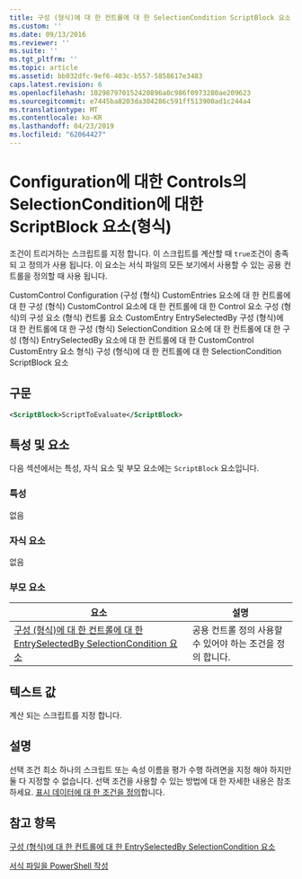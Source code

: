 ```yaml
---
title: 구성 (형식)에 대 한 컨트롤에 대 한 SelectionCondition ScriptBlock 요소 | Microsoft Docs
ms.custom: ''
ms.date: 09/13/2016
ms.reviewer: ''
ms.suite: ''
ms.tgt_pltfrm: ''
ms.topic: article
ms.assetid: bb032dfc-9ef6-403c-b557-5858617e3483
caps.latest.revision: 6
ms.openlocfilehash: 102987970152420896a0c986f0973280ae209623
ms.sourcegitcommit: e7445ba8203da304286c591ff513900ad1c244a4
ms.translationtype: MT
ms.contentlocale: ko-KR
ms.lasthandoff: 04/23/2019
ms.locfileid: "62064427"
---
```

# <a name="scriptblock-element-for-selectioncondition-for-controls-for-configuration-format"></a>Configuration에 대한 Controls의 SelectionCondition에 대한 ScriptBlock 요소(형식)

조건이 트리거하는 스크립트를 지정 합니다. 이 스크립트를 계산할 때 `true`조건이 충족 되 고 정의가 사용 됩니다. 이 요소는 서식 파일의 모든 보기에서 사용할 수 있는 공용 컨트롤을 정의할 때 사용 됩니다.

CustomControl Configuration (구성 (형식) CustomEntries 요소에 대 한 컨트롤에 대 한 구성 (형식) CustomControl 요소에 대 한 컨트롤에 대 한 Control 요소 구성 (형식)의 구성 요소 (형식) 컨트롤 요소 CustomEntry EntrySelectedBy 구성 (형식)에 대 한 컨트롤에 대 한 구성 (형식) SelectionCondition 요소에 대 한 컨트롤에 대 한 구성 (형식) EntrySelectedBy 요소에 대 한 컨트롤에 대 한 CustomControl CustomEntry 요소 형식) 구성 (형식)에 대 한 컨트롤에 대 한 SelectionCondition ScriptBlock 요소

## <a name="syntax"></a>구문

```xml
<ScriptBlock>ScriptToEvaluate</ScriptBlock>
```

## <a name="attributes-and-elements"></a>특성 및 요소

다음 섹션에서는 특성, 자식 요소 및 부모 요소에는 `ScriptBlock` 요소입니다.

### <a name="attributes"></a>특성

없음

### <a name="child-elements"></a>자식 요소

없음

### <a name="parent-elements"></a>부모 요소

|요소|설명|
|-------------|-----------------|
|[구성 (형식)에 대 한 컨트롤에 대 한 EntrySelectedBy SelectionCondition 요소](./selectioncondition-element-for-entryselectedby-for-controls-for-configuration-format.md)|공용 컨트롤 정의 사용할 수 있어야 하는 조건을 정의 합니다.|

## <a name="text-value"></a>텍스트 값

계산 되는 스크립트를 지정 합니다.

## <a name="remarks"></a>설명

선택 조건 최소 하나의 스크립트 또는 속성 이름을 평가 수행 하려면을 지정 해야 하지만 둘 다 지정할 수 없습니다. 선택 조건을 사용할 수 있는 방법에 대 한 자세한 내용은 참조 하세요. [표시 데이터에 대 한 조건을 정의](./defining-conditions-for-displaying-data.md)합니다.

## <a name="see-also"></a>참고 항목

[구성 (형식)에 대 한 컨트롤에 대 한 EntrySelectedBy SelectionCondition 요소](./selectioncondition-element-for-entryselectedby-for-controls-for-configuration-format.md)

[서식 파일을 PowerShell 작성](./writing-a-powershell-formatting-file.md)
